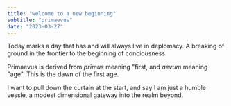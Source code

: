 ```yaml
---
title: "welcome to a new beginning"
subtitle: "primaevus"
date: "2023-03-27"
---
```


Today marks a day that has and will always live in deplomacy. A breaking of ground in the frontier to the beginning of conciousness.

Primaevus is derived from *prīmus* meaning "first, and *aevum* meaning "age". This is the dawn of the first age. 

I want to pull down the curtain at the start, and say I am just a humble vessle, a modest dimensional gateway into the realm beyond. 

